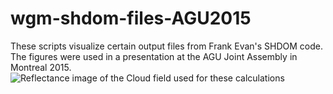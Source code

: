 # wgm-shdom-files-AGU2015
These scripts visualize certain output files from Frank Evan's SHDOM code.  The figures were used in a presentation at the AGU Joint Assembly in Montreal 2015.
![Reflectance image of the Cloud field used for these calculations](./data-adjiont2/les0822ng15t13_aer008_w0.646aidir01.jpg)

